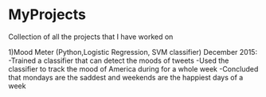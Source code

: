 # MyProjects
Collection of all the projects that I have worked on

1)Mood Meter (Python,Logistic Regression, SVM classifier) December 2015:
	-Trained a classifier that can detect the moods of tweets
	-Used the classifier to track the mood of America during for a whole week
	-Concluded that mondays are the saddest and weekends are the happiest days of a week
